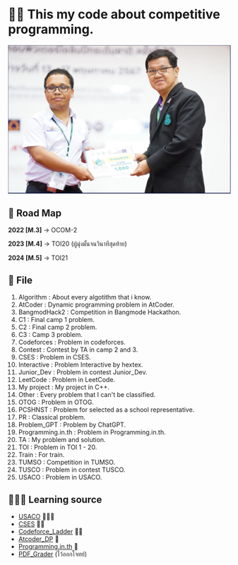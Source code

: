 # 🐱‍💻 This my code about competitive programming.

<img src="https://raw.githubusercontent.com/DraSoGo/Competitive-Programming/refs/heads/main/Source/image.png"/>

## 🧭 Road Map
**2022 [M.3]** -> OCOM-2

**2023 [M.4]** -> TOI20 (ผู้มุ่งมั้นจนวินาทีสุดท้าย)

**2024 [M.5]** -> TOI21
## 📁 File
1. Algorithm : About every algotithm that i know.
2. AtCoder : Dynamic programming problem in AtCoder.
3. BangmodHack2 : Competition in Bangmode Hackathon.
4. C1 : Final camp 1 problem.
5. C2 : Final camp 2 problem.
6. C3 : Camp 3 problem.
7. Codeforces : Problem in codeforces.
8. Contest : Contest by TA in camp 2 and 3.
9. CSES : Problem in CSES.
10. Interactive : Problem Interactive by hextex.
11. Junior_Dev : Problem in contest Junior_Dev.
12. LeetCode : Problem in LeetCode.
13. My project : My project in C++.
14. Other : Every problem that I can't be classified.
15. OTOG : Problem in OTOG.
16. PCSHNST : Problem for selected as a school representative.
17. PR : Classical problem.
18. Problem_GPT : Problem by ChatGPT.
19. Programming.in.th : Problem in Programming.in.th.
20. TA : My problem and solution.
21. TOI : Problem in TOI 1 - 20.
22. Train : For train.
23. TUMSO : Competition in TUMSO.
24. TUSCO : Problem in contest TUSCO.
25. USACO : Problem in USACO.
## 👨🏻‍🎓 Learning source
- [USACO](https://usaco.guide/dashboard/) 🌟🌟🌟
- [CSES](https://cses.fi/problemset/list/) 🌟🌟
- [Codeforce_Ladder](https://earthshakira.github.io/a2oj-clientside/server/Ladders.html) 🌟🌟
- [Atcoder_DP](https://atcoder.jp/contests/dp/tasks) 🌟
- [Programming.in.th](https://programming.in.th/) 🌟
- [PDF_Grader](https://pdf.graders.me/) (ไว้ออกโจทย์)